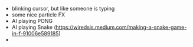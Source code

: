 - blinking cursor, but like someone is typing
- some nice particle FX
- AI playing PONG
- AI playing Snake (https://wiredsis.medium.com/making-a-snake-game-in-f-91006e589185)
- 
